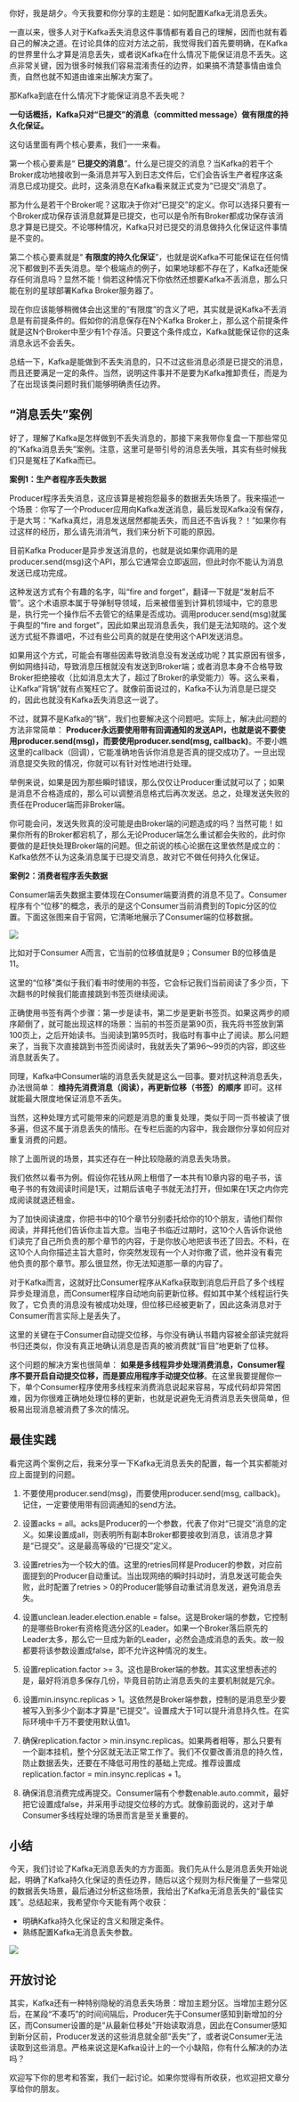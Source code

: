 你好，我是胡夕。今天我要和你分享的主题是：如何配置Kafka无消息丢失。

一直以来，很多人对于Kafka丢失消息这件事情都有着自己的理解，因而也就有着自己的解决之道。在讨论具体的应对方法之前，我觉得我们首先要明确，在Kafka的世界里什么才算是消息丢失，或者说Kafka在什么情况下能保证消息不丢失。这点非常关键，因为很多时候我们容易混淆责任的边界，如果搞不清楚事情由谁负责，自然也就不知道由谁来出解决方案了。

那Kafka到底在什么情况下才能保证消息不丢失呢？

**一句话概括，Kafka只对“已提交”的消息（committed message）做有限度的持久化保证。**

这句话里面有两个核心要素，我们一一来看。

第一个核心要素是“ **已提交的消息**”。什么是已提交的消息？当Kafka的若干个Broker成功地接收到一条消息并写入到日志文件后，它们会告诉生产者程序这条消息已成功提交。此时，这条消息在Kafka看来就正式变为“已提交”消息了。

那为什么是若干个Broker呢？这取决于你对“已提交”的定义。你可以选择只要有一个Broker成功保存该消息就算是已提交，也可以是令所有Broker都成功保存该消息才算是已提交。不论哪种情况，Kafka只对已提交的消息做持久化保证这件事情是不变的。

第二个核心要素就是“ **有限度的持久化保证**”，也就是说Kafka不可能保证在任何情况下都做到不丢失消息。举个极端点的例子，如果地球都不存在了，Kafka还能保存任何消息吗？显然不能！倘若这种情况下你依然还想要Kafka不丢消息，那么只能在别的星球部署Kafka Broker服务器了。

现在你应该能够稍微体会出这里的“有限度”的含义了吧，其实就是说Kafka不丢消息是有前提条件的。假如你的消息保存在N个Kafka Broker上，那么这个前提条件就是这N个Broker中至少有1个存活。只要这个条件成立，Kafka就能保证你的这条消息永远不会丢失。

总结一下，Kafka是能做到不丢失消息的，只不过这些消息必须是已提交的消息，而且还要满足一定的条件。当然，说明这件事并不是要为Kafka推卸责任，而是为了在出现该类问题时我们能够明确责任边界。

## **“消息丢失”案例**

好了，理解了Kafka是怎样做到不丢失消息的，那接下来我带你复盘一下那些常见的“Kafka消息丢失”案例。注意，这里可是带引号的消息丢失哦，其实有些时候我们只是冤枉了Kafka而已。

**案例1：生产者程序丢失数据**

Producer程序丢失消息，这应该算是被抱怨最多的数据丢失场景了。我来描述一个场景：你写了一个Producer应用向Kafka发送消息，最后发现Kafka没有保存，于是大骂：“Kafka真烂，消息发送居然都能丢失，而且还不告诉我？！”如果你有过这样的经历，那么请先消消气，我们来分析下可能的原因。

目前Kafka Producer是异步发送消息的，也就是说如果你调用的是producer.send(msg)这个API，那么它通常会立即返回，但此时你不能认为消息发送已成功完成。

这种发送方式有个有趣的名字，叫“fire and forget”，翻译一下就是“发射后不管”。这个术语原本属于导弹制导领域，后来被借鉴到计算机领域中，它的意思是，执行完一个操作后不去管它的结果是否成功。调用producer.send(msg)就属于典型的“fire and forget”，因此如果出现消息丢失，我们是无法知晓的。这个发送方式挺不靠谱吧，不过有些公司真的就是在使用这个API发送消息。

如果用这个方式，可能会有哪些因素导致消息没有发送成功呢？其实原因有很多，例如网络抖动，导致消息压根就没有发送到Broker端；或者消息本身不合格导致Broker拒绝接收（比如消息太大了，超过了Broker的承受能力）等。这么来看，让Kafka“背锅”就有点冤枉它了。就像前面说过的，Kafka不认为消息是已提交的，因此也就没有Kafka丢失消息这一说了。

不过，就算不是Kafka的“锅”，我们也要解决这个问题吧。实际上，解决此问题的方法非常简单： **Producer永远要使用带有回调通知的发送API，也就是说不要使用producer.send(msg)，而要使用producer.send(msg, callback)**。不要小瞧这里的callback（回调），它能准确地告诉你消息是否真的提交成功了。一旦出现消息提交失败的情况，你就可以有针对性地进行处理。

举例来说，如果是因为那些瞬时错误，那么仅仅让Producer重试就可以了；如果是消息不合格造成的，那么可以调整消息格式后再次发送。总之，处理发送失败的责任在Producer端而非Broker端。

你可能会问，发送失败真的没可能是由Broker端的问题造成的吗？当然可能！如果你所有的Broker都宕机了，那么无论Producer端怎么重试都会失败的，此时你要做的是赶快处理Broker端的问题。但之前说的核心论据在这里依然是成立的：Kafka依然不认为这条消息属于已提交消息，故对它不做任何持久化保证。

**案例2：消费者程序丢失数据**

Consumer端丢失数据主要体现在Consumer端要消费的消息不见了。Consumer程序有个“位移”的概念，表示的是这个Consumer当前消费到的Topic分区的位置。下面这张图来自于官网，它清晰地展示了Consumer端的位移数据。

![](https://static001.geekbang.org/resource/image/0c/37/0c97bed3b6350d73a9403d9448290d37.png?wh=2041*1243)

比如对于Consumer A而言，它当前的位移值就是9；Consumer B的位移值是11。

这里的“位移”类似于我们看书时使用的书签，它会标记我们当前阅读了多少页，下次翻书的时候我们能直接跳到书签页继续阅读。

正确使用书签有两个步骤：第一步是读书，第二步是更新书签页。如果这两步的顺序颠倒了，就可能出现这样的场景：当前的书签页是第90页，我先将书签放到第100页上，之后开始读书。当阅读到第95页时，我临时有事中止了阅读。那么问题来了，当我下次直接跳到书签页阅读时，我就丢失了第96～99页的内容，即这些消息就丢失了。

同理，Kafka中Consumer端的消息丢失就是这么一回事。要对抗这种消息丢失，办法很简单： **维持先消费消息（阅读），再更新位移（书签）的顺序** 即可。这样就能最大限度地保证消息不丢失。

当然，这种处理方式可能带来的问题是消息的重复处理，类似于同一页书被读了很多遍，但这不属于消息丢失的情形。在专栏后面的内容中，我会跟你分享如何应对重复消费的问题。

除了上面所说的场景，其实还存在一种比较隐蔽的消息丢失场景。

我们依然以看书为例。假设你花钱从网上租借了一本共有10章内容的电子书，该电子书的有效阅读时间是1天，过期后该电子书就无法打开，但如果在1天之内你完成阅读就退还租金。

为了加快阅读速度，你把书中的10个章节分别委托给你的10个朋友，请他们帮你阅读，并拜托他们告诉你主旨大意。当电子书临近过期时，这10个人告诉你说他们读完了自己所负责的那个章节的内容，于是你放心地把该书还了回去。不料，在这10个人向你描述主旨大意时，你突然发现有一个人对你撒了谎，他并没有看完他负责的那个章节。那么很显然，你无法知道那一章的内容了。

对于Kafka而言，这就好比Consumer程序从Kafka获取到消息后开启了多个线程异步处理消息，而Consumer程序自动地向前更新位移。假如其中某个线程运行失败了，它负责的消息没有被成功处理，但位移已经被更新了，因此这条消息对于Consumer而言实际上是丢失了。

这里的关键在于Consumer自动提交位移，与你没有确认书籍内容被全部读完就将书归还类似，你没有真正地确认消息是否真的被消费就“盲目”地更新了位移。

这个问题的解决方案也很简单： **如果是多线程异步处理消费消息，Consumer程序不要开启自动提交位移，而是要应用程序手动提交位移**。在这里我要提醒你一下，单个Consumer程序使用多线程来消费消息说起来容易，写成代码却异常困难，因为你很难正确地处理位移的更新，也就是说避免无消费消息丢失很简单，但极易出现消息被消费了多次的情况。

## **最佳实践**

看完这两个案例之后，我来分享一下Kafka无消息丢失的配置，每一个其实都能对应上面提到的问题。

1. 不要使用producer.send(msg)，而要使用producer.send(msg, callback)。记住，一定要使用带有回调通知的send方法。

2. 设置acks = all。acks是Producer的一个参数，代表了你对“已提交”消息的定义。如果设置成all，则表明所有副本Broker都要接收到消息，该消息才算是“已提交”。这是最高等级的“已提交”定义。

3. 设置retries为一个较大的值。这里的retries同样是Producer的参数，对应前面提到的Producer自动重试。当出现网络的瞬时抖动时，消息发送可能会失败，此时配置了retries > 0的Producer能够自动重试消息发送，避免消息丢失。

4. 设置unclean.leader.election.enable = false。这是Broker端的参数，它控制的是哪些Broker有资格竞选分区的Leader。如果一个Broker落后原先的Leader太多，那么它一旦成为新的Leader，必然会造成消息的丢失。故一般都要将该参数设置成false，即不允许这种情况的发生。

5. 设置replication.factor >= 3。这也是Broker端的参数。其实这里想表述的是，最好将消息多保存几份，毕竟目前防止消息丢失的主要机制就是冗余。

6. 设置min.insync.replicas > 1。这依然是Broker端参数，控制的是消息至少要被写入到多少个副本才算是“已提交”。设置成大于1可以提升消息持久性。在实际环境中千万不要使用默认值1。

7. 确保replication.factor > min.insync.replicas。如果两者相等，那么只要有一个副本挂机，整个分区就无法正常工作了。我们不仅要改善消息的持久性，防止数据丢失，还要在不降低可用性的基础上完成。推荐设置成replication.factor = min.insync.replicas + 1。

8. 确保消息消费完成再提交。Consumer端有个参数enable.auto.commit，最好把它设置成false，并采用手动提交位移的方式。就像前面说的，这对于单Consumer多线程处理的场景而言是至关重要的。


## **小结**

今天，我们讨论了Kafka无消息丢失的方方面面。我们先从什么是消息丢失开始说起，明确了Kafka持久化保证的责任边界，随后以这个规则为标尺衡量了一些常见的数据丢失场景，最后通过分析这些场景，我给出了Kafka无消息丢失的“最佳实践”。总结起来，我希望你今天能有两个收获：

- 明确Kafka持久化保证的含义和限定条件。
- 熟练配置Kafka无消息丢失参数。

![](https://static001.geekbang.org/resource/image/3f/5a/3fc09aa33dc1022e867df4930054ce5a.jpg?wh=2069*2560)

## **开放讨论**

其实，Kafka还有一种特别隐秘的消息丢失场景：增加主题分区。当增加主题分区后，在某段“不凑巧”的时间间隔后，Producer先于Consumer感知到新增加的分区，而Consumer设置的是“从最新位移处”开始读取消息，因此在Consumer感知到新分区前，Producer发送的这些消息就全部“丢失”了，或者说Consumer无法读取到这些消息。严格来说这是Kafka设计上的一个小缺陷，你有什么解决的办法吗？

欢迎写下你的思考和答案，我们一起讨论。如果你觉得有所收获，也欢迎把文章分享给你的朋友。